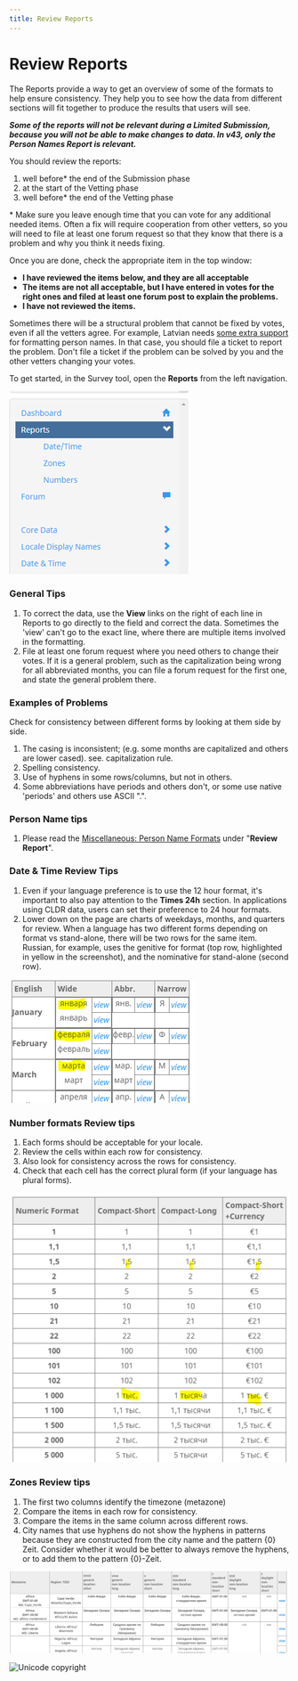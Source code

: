 ```yaml
---
title: Review Reports
---
```


# Review Reports

The Reports provide a way to get an overview of some of the formats to help ensure consistency. They help you to see how the data from different sections will fit together to produce the results that users will see.

_**Some of the reports will not be relevant during a Limited Submission, because you will not be able to make changes to data. In v43, only the Person Names Report is relevant.**_

You should review the reports:

1. well before\* the end of the Submission phase
2. at the start of the Vetting phase
3. well before\* the end of the Vetting phase

\* Make sure you leave enough time that you can vote for any additional needed items. Often a fix will require cooperation from other vetters, so you will need to file at least one forum request so that they know that there is a problem and why you think it needs fixing.

Once you are done, check the appropriate item in the top window:

- **I have reviewed the items below, and they are all acceptable**
- **The items are not all acceptable, but I have entered in votes for the right ones and filed at least one forum post to explain the problems.**
- **I have not reviewed the items.**
    

Sometimes there will be a structural problem that cannot be fixed by votes, even if all the vetters agree. For example, Latvian needs [some extra support](https://unicode-org.atlassian.net/browse/CLDR-16231) for formatting person names. In that case, you should file a ticket to report the problem. Don't file a ticket if the problem can be solved by you and the other vetters changing your votes.

To get started, in the Survey tool, open the **Reports** from the left navigation.

![image](../../images/Review-Reports.PNG)

### General Tips

1. To correct the data, use the **View** links on the right of each line in Reports to go directly to the field and correct the data. Sometimes the 'view' can't go to the exact line, where there are multiple items involved in the formatting.  
2. File at least one forum request where you need others to change their votes. If it is a general problem, such as the capitalization being wrong for all abbreviated months, you can file a forum request for the first one, and state the general problem there.

### Examples of Problems

Check for consistency between different forms by looking at them side by side.

1. The casing is inconsistent; (e.g. some months are capitalized and others are lower cased). see. capitalization rule. 
2. Spelling consistency.
3. Use of hyphens in some rows/columns, but not in others.
4. Some abbreviations have periods and others don't, or some use native 'periods' and others use ASCII ".".
        

### Person Name tips

1. Please read the [Miscellaneous: Person Name Formats](https://cldr.unicode.org/translation/miscellaneous-person-name-formats) under "**Review Report**".
        

### Date & Time Review Tips

1. Even if your language preference is to use the 12 hour format, it's important to also pay attention to the **Times 24h** section. In applications using CLDR data, users can set their preference to 24 hour formats.
2. Lower down on the page are charts of weekdays, months, and quarters for review. When a language has two different forms depending on format vs stand-alone, there will be two rows for the same item. Russian, for example, uses the genitive for format (top row, highlighted in yellow in the screenshot), and the nominative for stand-alone (second row).

![image](../../images/Review-Stadalone-vs-formatting.PNG)

### Number formats Review tips

1. Each forms should be acceptable for your locale.    
2. Review the cells within each row for consistency.
3. Also look for consistency across the rows for consistency.
4. Check that each cell has the correct plural form (if your language has plural forms).

![image](../../images/Review-numbers.PNG)

### Zones Review tips

1. The first two columns identify the timezone (metazone) 
2. Compare the items in each row for consistency.
3. Compare the items in the same column across different rows.
4. City names that use hyphens do not show the hyphens in patterns because they are constructed from the city name and the pattern {0} Zeit. Consider whether it would be better to always remove the hyphens, or to add them to the pattern {0}-Zeit.
        
![image](../../images/review-zone.PNG)

![Unicode copyright](https://www.unicode.org/img/hb_notice.gif)